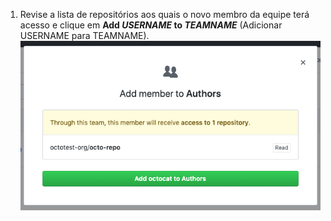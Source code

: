 1. Revise a lista de repositórios aos quais o novo membro da equipe terá acesso e clique em **Add _USERNAME_ to _TEAMNAME_** (Adicionar USERNAME para TEAMNAME). ![Caixa Modal com uma lista de repositórios que o novo membro da equipe terá acesso e botão de confirmação](/assets/images/help/teams/add-team-member-repo-perms.png)
